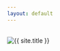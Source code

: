 ```yaml
---
layout: default
---
```

<br>
<img
    class="me"
    alt="{{ site.title }}"
    src="{{ site.author.photo | relative_url }}"
/>